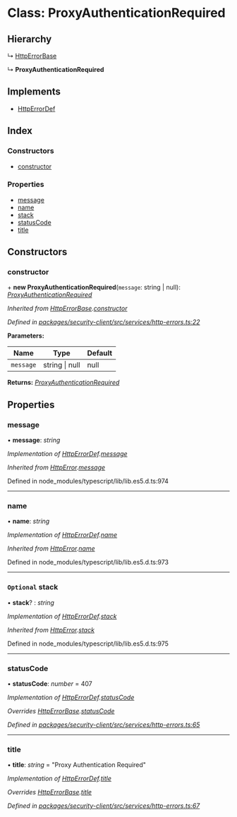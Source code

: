 # Class: ProxyAuthenticationRequired

## Hierarchy

  ↳ [HttpErrorBase](httperrorbase.md)

  ↳ **ProxyAuthenticationRequired**

## Implements

* [HttpErrorDef](../interfaces/httperrordef.md)

## Index

### Constructors

* [constructor](proxyauthenticationrequired.md#constructor)

### Properties

* [message](proxyauthenticationrequired.md#message)
* [name](proxyauthenticationrequired.md#name)
* [stack](proxyauthenticationrequired.md#optional-stack)
* [statusCode](proxyauthenticationrequired.md#statuscode)
* [title](proxyauthenticationrequired.md#title)

## Constructors

###  constructor

\+ **new ProxyAuthenticationRequired**(`message`: string | null): *[ProxyAuthenticationRequired](proxyauthenticationrequired.md)*

*Inherited from [HttpErrorBase](httperrorbase.md).[constructor](httperrorbase.md#constructor)*

*Defined in [packages/security-client/src/services/http-errors.ts:22](https://github.com/TheSoftwareHouse/rad-modules-tools/blob/56e5326/packages/security-client/src/services/http-errors.ts#L22)*

**Parameters:**

Name | Type | Default |
------ | ------ | ------ |
`message` | string &#124; null | null |

**Returns:** *[ProxyAuthenticationRequired](proxyauthenticationrequired.md)*

## Properties

###  message

• **message**: *string*

*Implementation of [HttpErrorDef](../interfaces/httperrordef.md).[message](../interfaces/httperrordef.md#message)*

*Inherited from [HttpError](../interfaces/httperror.md).[message](../interfaces/httperror.md#message)*

Defined in node_modules/typescript/lib/lib.es5.d.ts:974

___

###  name

• **name**: *string*

*Implementation of [HttpErrorDef](../interfaces/httperrordef.md).[name](../interfaces/httperrordef.md#name)*

*Inherited from [HttpError](../interfaces/httperror.md).[name](../interfaces/httperror.md#name)*

Defined in node_modules/typescript/lib/lib.es5.d.ts:973

___

### `Optional` stack

• **stack**? : *string*

*Implementation of [HttpErrorDef](../interfaces/httperrordef.md).[stack](../interfaces/httperrordef.md#optional-stack)*

*Inherited from [HttpError](../interfaces/httperror.md).[stack](../interfaces/httperror.md#optional-stack)*

Defined in node_modules/typescript/lib/lib.es5.d.ts:975

___

###  statusCode

• **statusCode**: *number* = 407

*Implementation of [HttpErrorDef](../interfaces/httperrordef.md).[statusCode](../interfaces/httperrordef.md#statuscode)*

*Overrides [HttpErrorBase](httperrorbase.md).[statusCode](httperrorbase.md#statuscode)*

*Defined in [packages/security-client/src/services/http-errors.ts:65](https://github.com/TheSoftwareHouse/rad-modules-tools/blob/56e5326/packages/security-client/src/services/http-errors.ts#L65)*

___

###  title

• **title**: *string* = "Proxy Authentication Required"

*Implementation of [HttpErrorDef](../interfaces/httperrordef.md).[title](../interfaces/httperrordef.md#title)*

*Overrides [HttpErrorBase](httperrorbase.md).[title](httperrorbase.md#title)*

*Defined in [packages/security-client/src/services/http-errors.ts:67](https://github.com/TheSoftwareHouse/rad-modules-tools/blob/56e5326/packages/security-client/src/services/http-errors.ts#L67)*

